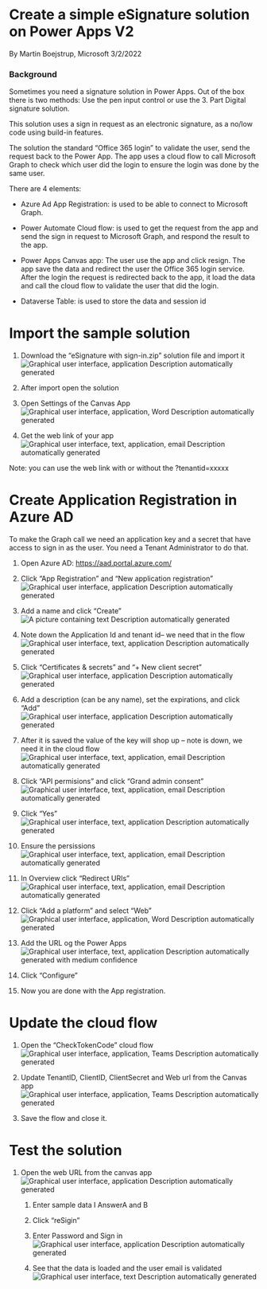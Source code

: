 # Create a simple eSignature solution on Power Apps V2

By Martin Boejstrup, Microsoft 3/2/2022

### Background

Sometimes you need a signature solution in Power Apps. Out of the box there is
two methods: Use the pen input control or use the 3. Part Digital signature
solution.

This solution uses a sign in request as an electronic signature, as a no/low
code using build-in features.

The solution the standard “Office 365 login” to validate the user, send the
request back to the Power App. The app uses a cloud flow to call Microsoft Graph
to check which user did the login to ensure the login was done by the same user.

There are 4 elements:

-   Azure Ad App Registration: is used to be able to connect to Microsoft Graph.

-   Power Automate Cloud flow: is used to get the request from the app and send
    the sign in request to Microsoft Graph, and respond the result to the app.

-   Power Apps Canvas app: The user use the app and click resign. The app save
    the data and redirect the user the Office 365 login service. After the login
    the request is redirected back to the app, it load the data and call the
    cloud flow to validate the user that did the login.

-   Dataverse Table: is used to store the data and session id

# Import the sample solution

1.  Download the “eSignature with sign-in.zip” solution file and import it  
    ![Graphical user interface, application Description automatically
    generated](media/b6d8f65073a11d5b942320b9d94bfc0f.png)

2.  After import open the solution

3.  Open Settings of the Canvas App  
    ![Graphical user interface, application, Word Description automatically
    generated](media/fbe591b232c167ccb2197ce6b87a6777.png)

4.  Get the web link of your app  
    ![Graphical user interface, text, application, email Description
    automatically generated](media/443c14cf480d20647c34efc3e05ecf4f.png)

Note: you can use the web link with or without the ?tenantid=xxxxx

# Create Application Registration in Azure AD

To make the Graph call we need an application key and a secret that have access
to sign in as the user. You need a Tenant Administrator to do that.

1.  Open Azure AD: <https://aad.portal.azure.com/>

2.  Click “App Registration” and “New application registration”  
    ![Graphical user interface, application Description automatically
    generated](media/42f16be3bb23416907fbef3a80dcd991.png)

3.  Add a name and click “Create”  
    ![A picture containing text Description automatically
    generated](media/e1b6d9e2f414dbf8c154c8934093ba85.png)

4.  Note down the Application Id and tenant id– we need that in the flow  
    ![Graphical user interface, text, application Description automatically
    generated](media/aa3edcc31639663cdebee21d9fd45bea.png)

5.  Click “Certificates & secrets” and “+ New client secret”  
    ![Graphical user interface, application Description automatically
    generated](media/a1e54a27541f6919fddb013bbcad257c.png)

6.  Add a description (can be any name), set the expirations, and click “Add”  
    ![Graphical user interface, application Description automatically
    generated](media/5839af04efd296f0a553f272899d5409.png)

7.  After it is saved the value of the key will shop up – note is down, we need
    it in the cloud flow  
    ![Graphical user interface, text, application, email Description
    automatically generated](media/8261e1586670594996823187d4621b9f.png)

8.  Click “API permisions” and click “Grand admin consent”  
    ![Graphical user interface, text, application, email Description
    automatically generated](media/a2377db9b4d88e5e6f0bfa21bf718321.png)

9.  Click “Yes”  
    ![Graphical user interface, text, application Description automatically
    generated](media/3c839652dc093d937e0c498c526c05b5.png)

10. Ensure the persissions  
    ![Graphical user interface, text, application, email Description
    automatically generated](media/b902e853b280096020ab71ebd577c3fa.png)

11. In Overview click “Redirect URIs”  
    ![Graphical user interface, text, application, email Description
    automatically generated](media/782ff22330ccc1754b1cdc9d211d22d6.png)

12. Click “Add a platform” and select “Web”  
    ![Graphical user interface, application, Word Description automatically
    generated](media/ce03699f8876f35807efdd55269efaf5.png)

13. Add the URL og the Power Apps  
    ![Graphical user interface, text, application Description automatically
    generated with medium
    confidence](media/0c221778ee4507365af495012ed67dcd.png)

14. Click “Configure”

15. Now you are done with the App registration.

# Update the cloud flow

1.  Open the “CheckTokenCode” cloud flow  
    ![Graphical user interface, application, Teams Description automatically
    generated](media/fbac37fd7fcc99e78698d042095fec4a.png)

2.  Update TenantID, ClientID, ClientSecret and Web url from the Canvas app  
    ![Graphical user interface, application, Teams Description automatically
    generated](media/a58db449e404d9133e2dc0cd0ba574ad.png)

3.  Save the flow and close it.

# Test the solution

1.  Open the web URL from the canvas app  
    ![Graphical user interface, application Description automatically
    generated](media/245872a4d2c7e39a550da24d2408f81a.png)

    1.  Enter sample data I AnswerA and B

    2.  Click “reSigin”

    3.  Enter Password and Sign in  
        ![Graphical user interface, application Description automatically
        generated](media/4fbfe6462c0f60a6327e4f430c56d3d5.png)

    4.  See that the data is loaded and the user email is validated  
        ![Graphical user interface, text Description automatically
        generated](media/7a7b4b4a7f0e743fe1198222f7fd1329.png)
